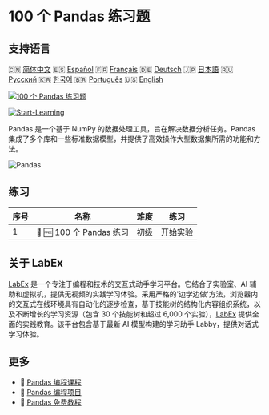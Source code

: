 # 100 个 Pandas 练习题

## 支持语言

🇨🇳 [简体中文](README_zh.md) 🇪🇸 [Español](README_es.md) 🇫🇷 [Français](README_fr.md) 🇩🇪 [Deutsch](README_de.md) 🇯🇵 [日本語](README_ja.md) 🇷🇺 [Русский](README_ru.md) 🇰🇷 [한국어](README_ko.md) 🇧🇷 [Português](README_pt.md) 🇺🇸 [English](README.md) 

[![100 个 Pandas 练习题](https://cover-creator.labex.io/100-pandas-exercises.png?lang=zh)](https://labex.io/zh/courses/100-pandas-exercises)

[![Start-Learning](https://img.shields.io/badge/Start-Learning-whitesmoke?style=for-the-badge)](https://labex.io/zh/courses/100-pandas-exercises)

Pandas 是一个基于 NumPy 的数据处理工具，旨在解决数据分析任务。Pandas 集成了多个库和一些标准数据模型，并提供了高效操作大型数据集所需的功能和方法。

![Pandas](https://img.shields.io/badge/Pandas-whitesmoke?style=for-the-badge&logo=pandas)


## 练习

|   序号 | 名称                     | 难度   | 练习                                                                                                                   |
|--------|--------------------------|--------|------------------------------------------------------------------------------------------------------------------------|
|      1 | 🧩 🆓 100 个 Pandas 练习 | 初级   | <a target='_blank' href='https://labex.io/zh/labs/100-pandas-exercises-20747?course=100-pandas-exercises'>开始实验</a> |

## 关于 LabEx

[LabEx](https://labex.io) 是一个专注于编程和技术的交互式动手学习平台。它结合了实验室、AI 辅助和虚拟机，提供无视频的实践学习体验。采用严格的'边学边做'方法，浏览器内的交互式在线环境具有自动化的逐步检查，基于技能树的结构化内容组织系统，以及不断增长的学习资源（包含 30 个技能树和超过 6,000 个实验），[LabEx](https://labex.io) 提供全面的实践教育。该平台包含基于最新 AI 模型构建的学习助手 Labby，提供对话式学习体验。

## 更多

- 🔗 [Pandas 编程课程](https://github.com/labex-labs/awesome-programming-courses)
- 🔗 [Pandas 编程项目](https://github.com/labex-labs/awesome-programming-projects)
- 🔗 [Pandas 免费教程](https://github.com/labex-labs/pandas-free-tutorials)

